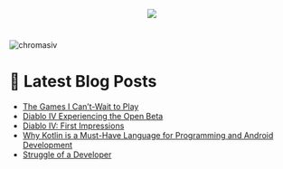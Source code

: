 <p align="center"> <img src="https://github.com/ChromasIV/ChromasIV/assets/5700984/fa483886-4973-48db-b3ef-6467461fd366"/></p>

<h1 align="Center"> </h1>
<p align="left"> <img src="https://komarev.com/ghpvc/?username=chromasiv" alt="chromasiv" /> </p>


# 📩 Latest Blog Posts
<!-- BLOG-POST-LIST:START -->
- [The Games I Can’t-Wait to Play](https://chromasgaming.com/2023/08/18/the-games-i-cant-wait-to-play/)
- [Diablo IV Experiencing the Open Beta](https://chromasgaming.com/2023/03/30/diabloivopen-beta/)
- [Diablo IV: First Impressions](https://chromasgaming.com/2023/03/21/diablo-iv-impression/)
- [Why Kotlin is a Must-Have Language for Programming and Android Development](https://chromasgaming.com/2023/03/07/kotlin-why-its-a-must/)
- [Struggle of a Developer](https://chromasgaming.com/2023/02/10/struggle-of-a-developer/)
<!-- BLOG-POST-LIST:END -->
